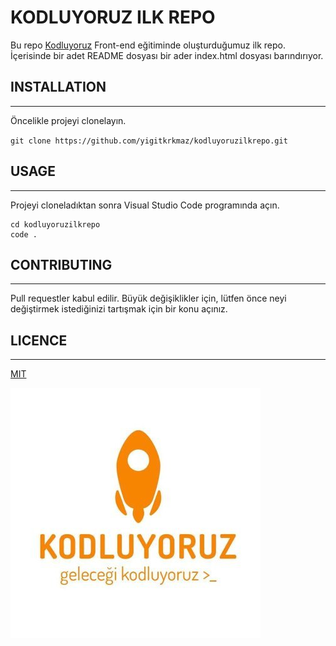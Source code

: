 # KODLUYORUZ ILK REPO
Bu repo [Kodluyoruz](https://www.kodluyoruz.org/) Front-end eğitiminde oluşturduğumuz ilk repo. İçerisinde bir adet README dosyası bir ader index.html dosyası barındırıyor.

## INSTALLATION
---
Öncelikle projeyi clonelayın.

`git clone https://github.com/yigitkrkmaz/kodluyoruzilkrepo.git`

## USAGE
---
Projeyi cloneladıktan sonra Visual Studio Code programında açın.
```
cd kodluyoruzilkrepo
code .
```

## CONTRIBUTING
---
Pull requestler kabul edilir. Büyük değişiklikler için, lütfen önce neyi değiştirmek istediğinizi tartışmak için bir konu açınız.

## LICENCE
---
[MIT](https://choosealicense.com/licenses/mit/)

![Kodluyoruz Logo](https://raw.githubusercontent.com/Kodluyoruz/taskforce/git/git/markdown-nedir-nasil-kullaniriz-/figures/kodluyoruz_logo.jpg)
